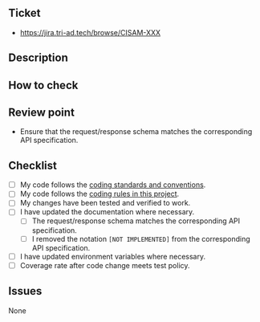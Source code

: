 <!--
Pull request title example: ac-be/[{prefix}] {ticket number} {title} 
You can find the list of prefixes in `docs/review_policy/review_policy.md`.
-->

## Ticket

- https://jira.tri-ad.tech/browse/CISAM-XXX
<!-- Write JIRA ticket URL -->

## Description

<!-- Describe the main purpose of this pull request. -->

## How to check

<!-- Describe procedures of the verification, expected results, etc. -->

## Review point

- Ensure that the request/response schema matches the corresponding API specification.

## Checklist

<!--
Checkbox rules:

- [x] <- Verified
- [ ] <- NOT verified
- [-] <- Skipped
-->

- [ ] My code follows the [coding standards and conventions](https://security.woven-planet.tech/application-security-guidelines/secure-coding-best-practices/).
- [ ] My code follows the [coding rules in this project](https://github.com/wp-wcm/city/blob/main/projects/ac-access-control/backend/docs/coding_rules/coding_rules.md).
- [ ] My changes have been tested and verified to work.
- [ ] I have updated the documentation where necessary.
  - [ ] The request/response schema matches the corresponding API specification.
  - [ ] I removed the notation `[NOT IMPLEMENTED]` from the corresponding API specification.
- [ ] I have updated environment variables where necessary.
- [ ] Coverage rate after code change meets test policy.

<!--
If the coverage rate is lower than the test policy value,
Please describe the target directory, coverage rate, and the reason for reflecting the code in this state in Issues.
This is not required for directories for which the coverage ratio is below the test policy value at the time before the code change.
-->

## Issues

None
<!-- If there are any issues, remove the `None` above and describe them. -->
